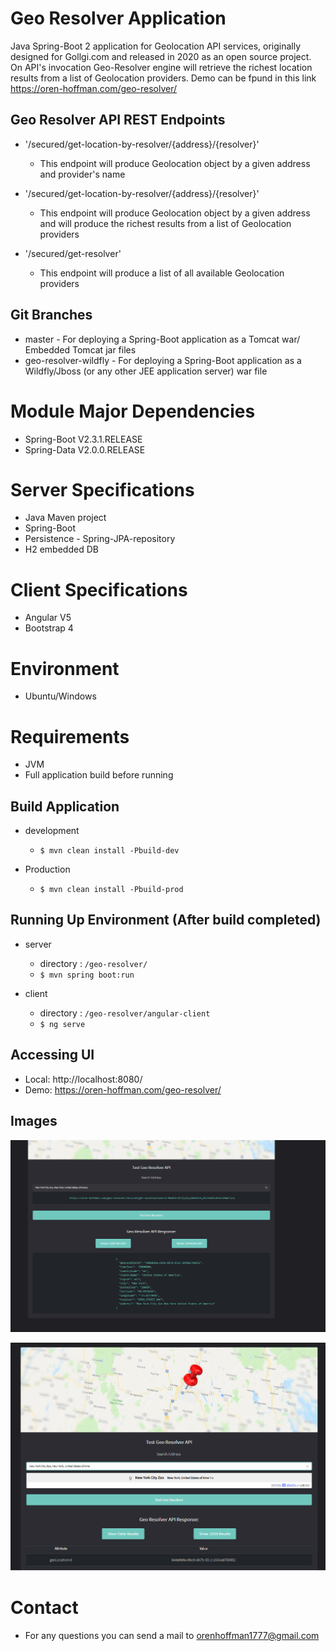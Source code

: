 # Geo Resolver Application
Java Spring-Boot 2 application for Geolocation API services, originally designed for Gollgi.com and released in 2020 as an open source project.  
On API's invocation Geo-Resolver engine will retrieve the richest location results from a list of Geolocation providers.
Demo can be fpund in this link https://oren-hoffman.com/geo-resolver/

## Geo Resolver API REST Endpoints
- '/secured/get-location-by-resolver/{address}/{resolver}' 
    - This endpoint will produce Geolocation object by a given address and provider's name
        
    
- '/secured/get-location-by-resolver/{address}/{resolver}' 
    - This endpoint will produce Geolocation object by a given address and will produce the richest results from a list of Geolocation providers 
      
    
- '/secured/get-resolver' 
    - This endpoint will produce a list of all available Geolocation providers 
      


## Git Branches
- master - For deploying a Spring-Boot application as a Tomcat war/ Embedded Tomcat jar files
- geo-resolver-wildfly - For deploying a Spring-Boot application as a Wildfly/Jboss (or any other JEE application server) war file


# Module Major Dependencies
- Spring-Boot V2.3.1.RELEASE
- Spring-Data V2.0.0.RELEASE

# Server Specifications
- Java Maven project
- Spring-Boot
- Persistence - Spring-JPA-repository
- H2 embedded DB


# Client Specifications
- Angular V5
- Bootstrap 4

# Environment
 - Ubuntu/Windows
 
# Requirements
- JVM
- Full application build before running

## Build Application
- development
    - `$ mvn clean install -Pbuild-dev`
      
- Production
    - `$ mvn clean install -Pbuild-prod`
    
    
## Running Up Environment (After build completed)
- server
    - directory : `/geo-resolver/`
    - `$ mvn spring boot:run`
      
- client
    - directory : `/geo-resolver/angular-client`
    - `$ ng serve`


## Accessing UI
- Local: http://localhost:8080/
- Demo: https://oren-hoffman.com/geo-resolver/

## Images
![demo-resolver 1](resolver1.png)

![demo-resolver 2](resolver2.png)


# Contact
- For any questions you can send a mail to orenhoffman1777@gmail.com
